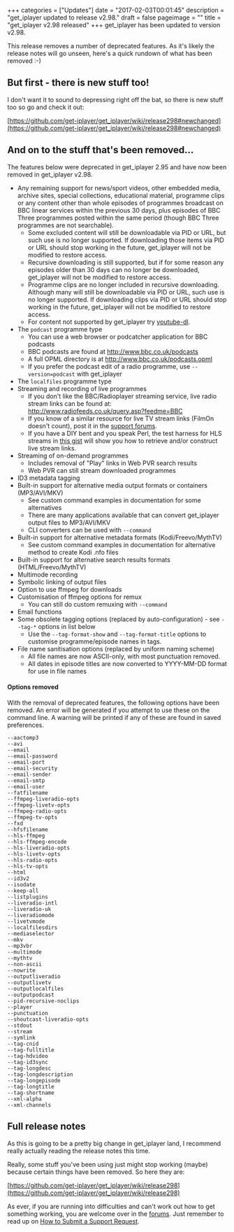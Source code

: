 +++
categories = ["Updates"]
date = "2017-02-03T00:01:45"
description = "get_iplayer updated to release v2.98."
draft = false
pageimage = ""
title = "get_iplayer v2.98 released"
+++
get_iplayer has been updated to version v2.98. 

This release removes a number of deprecated features. As it's likely the release notes will go unseen, here's a quick rundown of what has been removed :-)

## But first - there is new stuff too!

I don't want it to sound to depressing right off the bat, so there is new stuff too so go and check it out:

[https://github.com/get-iplayer/get_iplayer/wiki/release298#newchanged](https://github.com/get-iplayer/get_iplayer/wiki/release298#newchanged)

## And on to the stuff that's been removed...
<!--more-->
The features below were deprecated in get_iplayer 2.95 and have now been removed in get_iplayer v2.98.

- Any remaining support for news/sport videos, other embedded media, archive sites, special collections, educational material, programme clips or any content other than whole episodes of programmes broadcast on BBC linear services within the previous 30 days, plus episodes of BBC Three programmes posted within the same period (though BBC Three programmes are not searchable).
	- Some excluded content will still be downloadable via PID or URL, but such use is no longer supported. If downloading those items via PID or URL should stop working in the future, get_iplayer will not be modified to restore access.
	- Recursive downloading is still supported, but if for some reason any episodes older than 30 days can no longer be downloaded, get_iplayer will not be modified to restore access.
	- Programme clips are no longer included in recursive downloading. Although many will still be downloadable via PID or URL, such use is no longer supported. If downloading clips via PID or URL should stop working in the future, get_iplayer will not be modified to restore access.
	- For content not supported by get_iplayer try [youtube-dl](https://rg3.github.io/youtube-dl/).
- The `podcast` programme type
	- You can use a web browser or podcatcher application for BBC podcasts
	- BBC podcasts are found at <http://www.bbc.co.uk/podcasts>
	- A full OPML directory is at <http://www.bbc.co.uk/podcasts.opml>
	- If you prefer the podcast edit of a radio programme, use `--version=podcast` with get_iplayer
- The `localfiles` programme type
- Streaming and recording of live programmes
	- If you don't like the BBC/Radioplayer streaming service, live radio stream links can be found at: <http://www.radiofeeds.co.uk/query.asp?feedme=BBC> 
	- If you know of a similar resource for live TV stream links (FilmOn doesn't count), post it in the [support forums](https://squarepenguin.co.uk/forums).
	- If you have a DIY bent and you speak Perl, the test harness for HLS streams in [this gist](https://gist.github.com/dinkypumpkin/7dd022d20838dd4a840b32dd919ead9c) will show you how to retrieve and/or construct live stream links.
- Streaming of on-demand programmes
	- Includes removal of "Play" links in Web PVR search results
	- Web PVR can still stream downloaded programmes
- ID3 metadata tagging
- Built-in support for alternative media output formats or containers (MP3/AVI/MKV)
	- See custom command examples in documentation for some alternatives
	- There are many applications available that can convert get_iplayer output files to MP3/AVI/MKV
	- CLI converters can be used with `--command`
- Built-in support for alternative metadata formats (Kodi/Freevo/MythTV)
	- See custom command examples in documentation for alternative method to create Kodi .nfo files
- Built-in support for alternative search results formats (HTML/Freevo/MythTV)
- Multimode recording
- Symbolic linking of output files
- Option to use ffmpeg for downloads
- Customisation of ffmpeg options for remux
	- You can still do custom remuxing with `--command`
- Email functions
- Some obsolete tagging options (replaced by auto-configuration) - see `--tag-*` options in list below
	- Use the `--tag-format-show` and `--tag-format-title` options to customise programme/episode names in tags.
- File name sanitisation options (replaced by uniform naming scheme)
	- All file names are now ASCII-only, with most punctuation removed.
	- All dates in episode titles are now converted to YYYY-MM-DD format for use in file names

#### Options removed

With the removal of deprecated features, the following options have been removed. An error will be generated if you attempt to use these on the command line. A warning will be printed if any of these are found in saved preferences.

```
--aactomp3
--avi
--email
--email-password
--email-port
--email-security
--email-sender
--email-smtp
--email-user
--fatfilename
--ffmpeg-liveradio-opts
--ffmpeg-livetv-opts
--ffmpeg-radio-opts
--ffmpeg-tv-opts
--fxd
--hfsfilename
--hls-ffmpeg
--hls-ffmpeg-encode
--hls-liveradio-opts
--hls-livetv-opts
--hls-radio-opts
--hls-tv-opts
--html
--id3v2
--isodate
--keep-all
--listplugins
--liveradio-intl
--liveradio-uk
--liveradiomode
--livetvmode
--localfilesdirs
--mediaselector
--mkv
--mp3vbr
--multimode
--mythtv
--non-ascii
--nowrite
--outputliveradio
--outputlivetv
--outputlocalfiles
--outputpodcast
--pid-recursive-noclips
--player
--punctuation
--shoutcast-liveradio-opts
--stdout
--stream
--symlink
--tag-cnid
--tag-fulltitle
--tag-hdvideo
--tag-id3sync
--tag-longdesc
--tag-longdescription
--tag-longepisode
--tag-longtitle
--tag-shortname
--xml-alpha
--xml-channels
```

## Full release notes

As this is going to be a pretty big change in get_iplayer land, I recommend really actually reading the release notes this time. 

Really, some stuff you've been using just might stop working (maybe) because certain things have been removed. So here they are:

[https://github.com/get-iplayer/get_iplayer/wiki/release298](https://github.com/get-iplayer/get_iplayer/wiki/release298)

As ever, if you are running into difficulties and can't work out how to get something working, you are welcome over in the [forums](/forums/). Just remember to read up on [How to Submit a Support Request](https://squarepenguin.co.uk/forums/thread-706.html).
